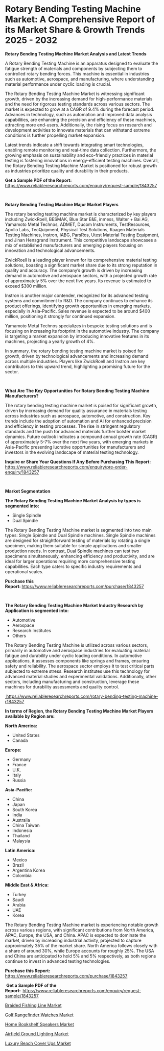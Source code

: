 <p><h1>Rotary Bending Testing Machine Market: A Comprehensive Report of its Market Share & Growth Trends 2025 - 2032</h1></p><p><strong>Rotary Bending Testing Machine Market Analysis and Latest Trends</strong></p>
<p><p>A Rotary Bending Testing Machine is an apparatus designed to evaluate the fatigue strength of materials and components by subjecting them to controlled rotary bending forces. This machine is essential in industries such as automotive, aerospace, and manufacturing, where understanding material performance under cyclic loading is crucial.</p><p>The Rotary Bending Testing Machine Market is witnessing significant growth, driven by the increasing demand for high-performance materials and the need for rigorous testing standards across various sectors. The market is expected to grow at a CAGR of 9.4% during the forecast period. Advances in technology, such as automation and improved data analysis capabilities, are enhancing the precision and efficiency of these machines, attracting more end-users. Additionally, the rising focus on research and development activities to innovate materials that can withstand extreme conditions is further propelling market expansion.</p><p>Latest trends indicate a shift towards integrating smart technologies, enabling remote monitoring and real-time data collection. Furthermore, the growing emphasis on sustainability and eco-friendly practices in material testing is fostering innovations in energy-efficient testing machines. Overall, the Rotary Bending Testing Machine Market is positioned for robust growth as industries prioritize quality and durability in their products.</p></p>
<p><strong>Get a Sample PDF of the Report:&nbsp;</strong> <a href="https://www.reliableresearchreports.com/enquiry/request-sample/1843257?utm_campaign=13&utm_medium=2&utm_source=Github&utm_content=ia&utm_term=28022025&utm_id=rotary-bending-testing-machine">https://www.reliableresearchreports.com/enquiry/request-sample/1843257</a></p>
<p>&nbsp;</p>
<p><strong>Rotary Bending Testing Machine Major Market Players</strong></p>
<p><p>The rotary bending testing machine market is characterized by key players including ZwickRoell, BESMAK, Blue Star E&E, inmess, Walter + Bai AG, Yamamoto Metal Technos, ADMET, Ducom Instruments, TestResources, Apollo Labs, TecQuipment, Physical Test Solutions, Raagen Materials Testing Machines, Instron, IABG, ParsRos, Utest Material Testing Equipment, and Jinan Hensgrand Instrument. This competitive landscape showcases a mix of established manufacturers and emerging players focusing on innovation and technological advancements.</p><p>ZwickRoell is a leading player known for its comprehensive material testing solutions, boasting a significant market share due to its strong reputation in quality and accuracy. The company’s growth is driven by increasing demand in automotive and aerospace sectors, with a projected growth rate of approximately 5% over the next five years. Its revenue is estimated to exceed $300 million.</p><p>Instron is another major contender, recognized for its advanced testing systems and commitment to R&D. The company continues to enhance its product offerings, identifying growth opportunities in emerging markets, especially in Asia-Pacific. Sales revenue is expected to be around $400 million, positioning it strongly for continued expansion.</p><p>Yamamoto Metal Technos specializes in bespoke testing solutions and is focusing on increasing its footprint in the automotive industry. The company is targeting a market expansion by introducing innovative features in its machines, projecting a yearly growth of 4%.</p><p>In summary, the rotary bending testing machine market is poised for growth, driven by technological advancements and increasing demand across multiple industries. Players like ZwickRoell and Instron are key contributors to this upward trend, highlighting a promising future for the sector.</p></p>
<p>&nbsp;</p>
<p><strong>What Are The Key Opportunities For Rotary Bending Testing Machine Manufacturers?</strong></p>
<p><p>The rotary bending testing machine market is poised for significant growth, driven by increasing demand for quality assurance in materials testing across industries such as aerospace, automotive, and construction. Key trends include the adoption of automation and AI for enhanced precision and efficiency in testing processes. The rise in stringent regulatory standards and the push for advanced materials further bolster market dynamics. Future outlook indicates a compound annual growth rate (CAGR) of approximately 5-7% over the next five years, with emerging markets in Asia-Pacific presenting lucrative opportunities for manufacturers and investors in the evolving landscape of material testing technology.</p></p>
<p><strong>Inquire or Share Your Questions If Any Before Purchasing This Report:</strong> <a href="https://www.reliableresearchreports.com/enquiry/pre-order-enquiry/1843257?utm_campaign=13&utm_medium=2&utm_source=Github&utm_content=ia&utm_term=28022025&utm_id=rotary-bending-testing-machine">https://www.reliableresearchreports.com/enquiry/pre-order-enquiry/1843257</a></p>
<p>&nbsp;</p>
<p><strong>Market Segmentation</strong></p>
<p><strong>The Rotary Bending Testing Machine Market Analysis by types is segmented into:</strong></p>
<p><ul><li>Single Spindle</li><li>Dual Spindle</li></ul></p>
<p><p>The Rotary Bending Testing Machine market is segmented into two main types: Single Spindle and Dual Spindle machines. Single Spindle machines are designed for straightforward testing of materials by rotating a single specimen, making them suitable for simple applications and smaller production needs. In contrast, Dual Spindle machines can test two specimens simultaneously, enhancing efficiency and productivity, and are ideal for larger operations requiring more comprehensive testing capabilities. Each type caters to specific industry requirements and operational scales.</p></p>
<p><strong>Purchase this Report:&nbsp;</strong><a href="https://www.reliableresearchreports.com/purchase/1843257?utm_campaign=13&utm_medium=2&utm_source=Github&utm_content=ia&utm_term=28022025&utm_id=rotary-bending-testing-machine">https://www.reliableresearchreports.com/purchase/1843257</a></p>
<p>&nbsp;</p>
<p><strong>The Rotary Bending Testing Machine Market Industry Research by Application is segmented into:</strong></p>
<p><ul><li>Automotive</li><li>Aerospace</li><li>Research Institutes</li><li>Others</li></ul></p>
<p><p>The Rotary Bending Testing Machine is utilized across various sectors, primarily in automotive and aerospace industries for evaluating material fatigue and durability under cyclic loading conditions. In automotive applications, it assesses components like springs and frames, ensuring safety and reliability. The aerospace sector employs it to test critical parts subjected to extreme stress. Research institutes use this technology for advanced material studies and experimental validations. Additionally, other sectors, including manufacturing and construction, leverage these machines for durability assessments and quality control.</p></p>
<p><a href="https://www.reliableresearchreports.com/rotary-bending-testing-machine-r1843257?utm_campaign=13&utm_medium=2&utm_source=Github&utm_content=ia&utm_term=28022025&utm_id=rotary-bending-testing-machine">&nbsp;https://www.reliableresearchreports.com/rotary-bending-testing-machine-r1843257</a></p>
<p><strong>In terms of Region, the Rotary Bending Testing Machine Market Players available by Region are:</strong></p>
<p>
    <p> <strong> North America: </strong>
        <ul>
            <li>United States</li>
            <li>Canada</li>
        </ul>
        </p> 
    <p> <strong> Europe: </strong>
        <ul>
            <li>Germany</li>
            <li>France</li>
            <li>U.K.</li>
            <li>Italy</li>
            <li>Russia</li>
        </ul>
        </p> 
    <p> <strong> Asia-Pacific: </strong>
        <ul>
            <li>China</li>
            <li>Japan</li>
            <li>South Korea</li>
            <li>India</li>
            <li>Australia</li>
            <li>China Taiwan</li>
            <li>Indonesia</li>
            <li>Thailand</li>
            <li>Malaysia</li>
        </ul>
        </p> 
    <p> <strong> Latin America: </strong>
        <ul>
            <li>Mexico</li>
            <li>Brazil</li>
            <li>Argentina Korea</li>
            <li>Colombia</li>
        </ul>
        </p> 
    <p> <strong> Middle East & Africa: </strong>
        <ul>
            <li>Turkey</li>
            <li>Saudi</li>
            <li>Arabia</li>
            <li>UAE</li>
            <li>Korea</li>
        </ul>
    </p>
    </p>
<p><p>The Rotary Bending Testing Machine market is experiencing notable growth across various regions, with significant contributions from North America, APAC, Europe, the USA, and China. APAC is expected to dominate the market, driven by increasing industrial activity, projected to capture approximately 35% of the market share. North America follows closely with a share of around 30%, while Europe accounts for roughly 25%. The USA and China are anticipated to hold 5% and 5% respectively, as both regions continue to invest in advanced testing technologies.</p></p>
<p><strong>Purchase this Report: </strong><a href="https://www.reliableresearchreports.com/purchase/1843257?utm_campaign=13&utm_medium=2&utm_source=Github&utm_content=ia&utm_term=28022025&utm_id=rotary-bending-testing-machine">https://www.reliableresearchreports.com/purchase/1843257</a></p>
<p>&nbsp;<strong>Get a Sample PDF of the Report:&nbsp;&nbsp;</strong><a href="https://www.reliableresearchreports.com/enquiry/request-sample/1843257?utm_campaign=13&utm_medium=2&utm_source=Github&utm_content=ia&utm_term=28022025&utm_id=rotary-bending-testing-machine">https://www.reliableresearchreports.com/enquiry/request-sample/1843257</a></p>
<p><strong></strong></p>
<p><p><a href="https://github.com/godutetraeva/Market-Research-Report-List-1/blob/main/braided-fishing-line-market.md?utm_campaign=13&utm_medium=2&utm_source=Github&utm_content=ia&utm_term=28022025&utm_id=rotary-bending-testing-machine">Braided Fishing Line Market</a></p><p><a href="https://github.com/kirstejuvet/Market-Research-Report-List-1/blob/main/golf-rangefinder-watches-market.md?utm_campaign=13&utm_medium=2&utm_source=Github&utm_content=ia&utm_term=28022025&utm_id=rotary-bending-testing-machine">Golf Rangefinder Watches Market</a></p><p><a href="https://github.com/trossdushi7u/Market-Research-Report-List-1/blob/main/home-bookshelf-speakers-market.md?utm_campaign=13&utm_medium=2&utm_source=Github&utm_content=ia&utm_term=28022025&utm_id=rotary-bending-testing-machine">Home Bookshelf Speakers Market</a></p><p><a href="https://github.com/abuegalawixo/Market-Research-Report-List-1/blob/main/airfield-ground-lighting-market.md?utm_campaign=13&utm_medium=2&utm_source=Github&utm_content=ia&utm_term=28022025&utm_id=rotary-bending-testing-machine">Airfield Ground Lighting Market</a></p><p><a href="https://github.com/juniordelafrance/Market-Research-Report-List-5/blob/main/luxury-beach-cover-ups-market.md?utm_campaign=13&utm_medium=2&utm_source=Github&utm_content=ia&utm_term=28022025&utm_id=rotary-bending-testing-machine">Luxury Beach Cover Ups Market</a></p></p>
